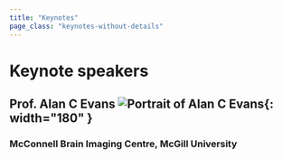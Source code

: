```yaml
---
title: "Keynotes"
page_class: "keynotes-without-details"
---
```


# Keynote speakers

## Prof. Alan C Evans ![Portrait of Alan C Evans](/images/keynotes/alan.jpg){: width="180" }
### McConnell Brain Imaging Centre, McGill University